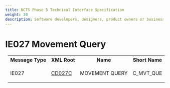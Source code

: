 ```yaml
---
title: NCTS Phase 5 Technical Interface Specification
weight: 30
description: Software developers, designers, product owners or business analysts. Integrate your software with the ERMIS service
---
```

# IE027 Movement Query
<table cellspacing="0" style="border-collapse:collapse;margin-left:6pt">
 <tr>
  <th>
   Message Type
  </th>
  <th>
   XML Root
  </th>
  <th>
   Name
  </th>
  <th>
   Short Name
  </th>
 </tr>
 <tr style="height:14pt">
  <td style="">
   <p class="s3" style="">
    IE027
   </p>
  </td>
  <td style="">
   <a href="https://github.com/hmrc/transit-movements-validator/blob/main/conf/xsd/cd027c.xsd">
    CD027C
   </a>
  </td>
  <td style="">
   <p class="s3" style="">
    MOVEMENT QUERY
   </p>
  </td>
  <td style="">
   C_MVT_QUE
  </td>
 </tr>
</table>